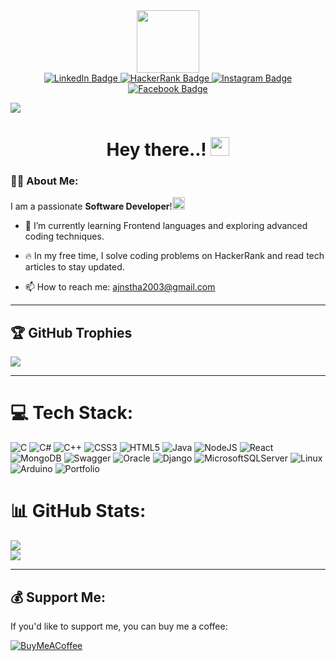 <div id="header" align="center">
  <img src="https://media.giphy.com/media/M9gbBd9nbDrOTu1Mqx/giphy.gif" width="100"/>
</div>

<div id="badges" align="center">
  <a href="https://www.linkedin.com/in/anjan-shrestha-/">
    <img src="https://img.shields.io/badge/LinkedIn-blue?style=for-the-badge&logo=linkedin&logoColor=white" alt="LinkedIn Badge"/>
  </a>
  <a href="https://www.hackerrank.com/anjanshrestha201">
    <img src="https://img.shields.io/badge/HackerRank-black?style=for-the-badge&logo=hackerrank&logoColor=white" alt="HackerRank Badge"/>
  </a>
  <a href="https://www.instagram.com/anjanshrestha8/">
    <img src="https://img.shields.io/badge/Instagram-red?style=for-the-badge&logo=instagram&logoColor=white" alt="Instagram Badge"/>
  </a>
  <a href="https://www.facebook.com/profile.php?id=100028309041653">
    <img src="https://img.shields.io/badge/Facebook-blue?style=for-the-badge&logo=Facebook&logoColor=white" alt="Facebook Badge"/>
  </a>
</div>

[![](https://visitcount.itsvg.in/api?id=anjanshrestha8&icon=0&color=0)](https://visitcount.itsvg.in)

<h1 align="center">
 Hey there..!
  <img src="https://media.giphy.com/media/hvRJCLFzcasrR4ia7z/giphy.gif" width="30px"/>
</h1>

### 👨‍💻 About Me:
I am a passionate **Software Developer**!<img src="https://qph.cf2.quoracdn.net/main-qimg-cc310333ebd7461e4becaed4ffadcbb7-lq" width="20">  

- 🌱 I’m currently learning Frontend languages and exploring advanced coding techniques.
  
- 🔥 In my free time, I solve coding problems on HackerRank and read tech articles to stay updated.

- 📫 How to reach me: ajnstha2003@gmail.com

---

## 🏆 GitHub Trophies
![](https://github-profile-trophy.vercel.app/?username=anjanshrestha8&theme=discord&no-frame=false&no-bg=false&margin-w=4)

---

# 💻 Tech Stack:
![C](https://img.shields.io/badge/c-%2300599C.svg?style=plastic&logo=c&logoColor=white) 
![C#](https://img.shields.io/badge/c%23-%23239120.svg?style=plastic&logo=c-sharp&logoColor=white) 
![C++](https://img.shields.io/badge/c++-%2300599C.svg?style=plastic&logo=c%2B%2B&logoColor=white) 
![CSS3](https://img.shields.io/badge/css3-%231572B6.svg?style=plastic&logo=css3&logoColor=white) 
![HTML5](https://img.shields.io/badge/html5-%23E34F26.svg?style=plastic&logo=html5&logoColor=white) 
![Java](https://img.shields.io/badge/java-%23ED8B00.svg?style=plastic&logo=java&logoColor=white) 
![NodeJS](https://img.shields.io/badge/NodeJS-339933?style=plastic&logo=nodedotjs&logoColor=white) 
![React](https://img.shields.io/badge/React-61DAFB?style=plastic&logo=react&logoColor=white) 
![MongoDB](https://img.shields.io/badge/MongoDB-47A248?style=plastic&logo=mongodb&logoColor=white) 
![Swagger](https://img.shields.io/badge/Swagger-85EA2D?style=plastic&logo=swagger&logoColor=black) 
![Oracle](https://img.shields.io/badge/Oracle-F80000?style=plastic&logo=oracle&logoColor=white) 
![Django](https://img.shields.io/badge/django-%23092E20.svg?style=plastic&logo=django&logoColor=white) 
![MicrosoftSQLServer](https://img.shields.io/badge/Microsoft%20SQL%20Server-CC2927?style=plastic&logo=microsoft%20sql%20server&logoColor=white) 
![Linux](https://img.shields.io/badge/Linux-FCC624?style=plastic&logo=linux&logoColor=black)
![Arduino](https://img.shields.io/badge/Arduino-00979D?style=plastic&logo=Arduino&logoColor=white)
![Portfolio](https://img.shields.io/badge/Portfolio-%23000000.svg?style=plastic&logo=firefox&logoColor=#FF7139)

# 📊 GitHub Stats:
![](https://github-readme-stats.vercel.app/api?username=anjanshrestha8&theme=blueberry&hide_border=false&include_all_commits=true&count_private=true)<br/>
![](https://github-readme-stats.vercel.app/api/top-langs/?username=anjanshrestha8&theme=blueberry&hide_border=false&include_all_commits=true&count_private=true&layout=compact)

---

## 💰 Support Me:
If you'd like to support me, you can buy me a coffee:

[![BuyMeACoffee](https://img.shields.io/badge/Buy%20Me%20a%20Coffee-ffdd00?style=for-the-badge&logo=buy-me-a-coffee&logoColor=black)](https://buymeacoffee.com/https://www.buymeacoffee.com/anjanshrestha8)

